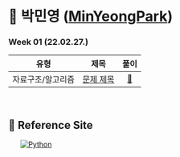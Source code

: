 # 🌱 박민영 ([MinYeongPark](github.com/MinYeongPark))
### Week 01 (22.02.27.)
| 유형 | 제목 | 풀이 |
| :---: | :---: | :---: |
| 자료구조/알고리즘 | <a href="">문제 제목</a>  | <a href="">🔗</a> |

<br>

## 📍 Reference Site
&nbsp;&nbsp;&nbsp;&nbsp;&nbsp; <a href="https://velog.io/@godqhrals"><img alt="Python" src ="https://img.shields.io/badge/Velog_Blog-20C997.svg?&style=for-the-badge&logo=Velog_Blog&logoColor=White"/></a>
